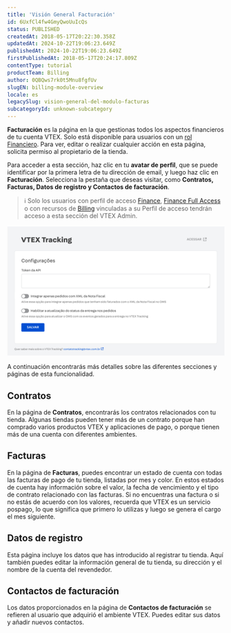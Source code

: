 ```yaml
---
title: 'Visión General Facturación'
id: 6UxfCl4fw4GmyQwoUuIcQs
status: PUBLISHED
createdAt: 2018-05-17T20:22:30.358Z
updatedAt: 2024-10-22T19:06:23.649Z
publishedAt: 2024-10-22T19:06:23.649Z
firstPublishedAt: 2018-05-17T20:24:17.809Z
contentType: tutorial
productTeam: Billing
author: 0QBQws7rk0t5Mnu8fgfUv
slugEN: billing-module-overview
locale: es
legacySlug: vision-general-del-modulo-facturas
subcategoryId: unknown-subcategory
---
```


**Facturación** es la página en la que gestionas todos los aspectos financieros de tu cuenta VTEX. Solo está disponible para usuarios con un [rol Financiero](https://help.vtex.com/es/tutorial/roles--7HKK5Uau2H6wxE1rH5oRbc). Para ver, editar o realizar cualquier acción en esta página, solicita permiso al propietario de la tienda. 

Para acceder a esta sección, haz clic en tu **avatar de perfil**, que se puede identificar por la primera letra de tu dirección de email, y luego haz clic en **Facturación**. Selecciona la pestaña que deseas visitar, como **Contratos, Facturas, Datos de registro y Contactos de facturación**.

>ℹ️ Solo los usuarios con perfil de acceso [Finance](https://help.vtex.com/es/tutorial/predefined-roles--jGDurZKJHvHJS13LnO7Dy#finance), [Finance Full Access](https://help.vtex.com/es/tutorial/predefined-roles--jGDurZKJHvHJS13LnO7Dy#finance-full-access) o con recursos de [Billing](https://help.vtex.com/es/tutorial/recursos-do-license-manager-billing--13qKy6rwf9chc8ta90rDcy) vinculadas a su Perfil de acceso tendrán acceso a esta sección del VTEX Admin.            

![Admin v4 Faturas menu ES](https://raw.githubusercontent.com/vtexdocs/help-center-content/refs/heads/main/_1.jpg)

A continuación encontrarás más detalles sobre las diferentes secciones y páginas de esta funcionalidad.

## Contratos
En la página de __Contratos__, encontrarás los contratos relacionados con tu tienda. Algunas tiendas pueden tener más de un contrato porque han comprado varios productos VTEX y aplicaciones de pago, o porque tienen más de una cuenta con diferentes ambientes.

## Facturas
En la página de __Facturas__, puedes encontrar un estado de cuenta con todas las facturas de pago de tu tienda, listadas por mes y color. En estos estados de cuenta hay información sobre el valor, la fecha de vencimiento y el tipo de contrato relacionado con las facturas. Si no encuentras una factura o si no estás de acuerdo con los valores, recuerda que VTEX es un servicio pospago, lo que significa que primero lo utilizas y luego se genera el cargo el mes siguiente.

## Datos de registro
Esta página incluye los datos que has introducido al registrar tu tienda. Aquí también puedes editar la información general de tu tienda, su dirección y el nombre de la cuenta del revendedor.

## Contactos de facturación
Los datos proporcionados en la página de __Contactos de facturación__ se refieren al usuario que adquirió el ambiente VTEX. Puedes editar sus datos y añadir nuevos contactos.

